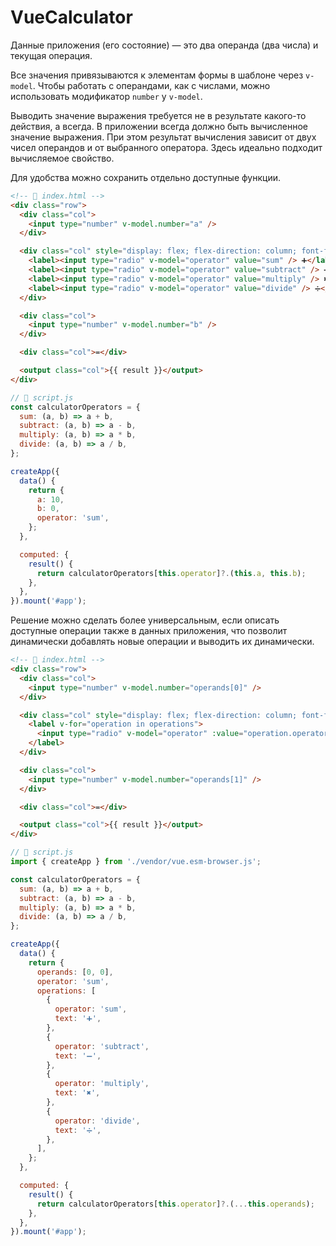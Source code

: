 # VueCalculator

Данные приложения (его состояние) — это два операнда (два числа) и текущая операция.

Все значения привязываются к элементам формы в шаблоне через `v-model`. Чтобы работать с операндами, как с числами,
можно использовать модификатор `number` у `v-model`.

Выводить значение выражения требуется не в результате какого-то действия, а всегда. В приложении всегда должно быть
вычисленное значение выражения. При этом результат вычисления зависит от двух чисел операндов и от выбранного оператора.
Здесь идеально подходит вычисляемое свойство.

Для удобства можно сохранить отдельно доступные функции.

```html
<!-- 📁 index.html -->
<div class="row">
  <div class="col">
    <input type="number" v-model.number="a" />
  </div>

  <div class="col" style="display: flex; flex-direction: column; font-family: emoji">
    <label><input type="radio" v-model="operator" value="sum" /> ➕</label>
    <label><input type="radio" v-model="operator" value="subtract" /> ➖</label>
    <label><input type="radio" v-model="operator" value="multiply" /> ✖</label>
    <label><input type="radio" v-model="operator" value="divide" /> ➗</label>
  </div>

  <div class="col">
    <input type="number" v-model.number="b" />
  </div>

  <div class="col">=</div>

  <output class="col">{{ result }}</output>
</div>
```

```javascript
// 📁 script.js
const calculatorOperators = {
  sum: (a, b) => a + b,
  subtract: (a, b) => a - b,
  multiply: (a, b) => a * b,
  divide: (a, b) => a / b,
};

createApp({
  data() {
    return {
      a: 10,
      b: 0,
      operator: 'sum',
    };
  },

  computed: {
    result() {
      return calculatorOperators[this.operator]?.(this.a, this.b);
    },
  },
}).mount('#app');
```

Решение можно сделать более универсальным, если описать доступные операции также в данных приложения, что позволит
динамически добавлять новые операции и выводить их динамически.

```html
<!-- 📁 index.html -->
<div class="row">
  <div class="col">
    <input type="number" v-model.number="operands[0]" />
  </div>

  <div class="col" style="display: flex; flex-direction: column; font-family: emoji">
    <label v-for="operation in operations">
      <input type="radio" v-model="operator" :value="operation.operator" /> {{ operation.text }}
    </label>
  </div>

  <div class="col">
    <input type="number" v-model.number="operands[1]" />
  </div>

  <div class="col">=</div>

  <output class="col">{{ result }}</output>
</div>
```

```javascript
// 📁 script.js
import { createApp } from './vendor/vue.esm-browser.js';

const calculatorOperators = {
  sum: (a, b) => a + b,
  subtract: (a, b) => a - b,
  multiply: (a, b) => a * b,
  divide: (a, b) => a / b,
};

createApp({
  data() {
    return {
      operands: [0, 0],
      operator: 'sum',
      operations: [
        {
          operator: 'sum',
          text: '➕',
        },
        {
          operator: 'subtract',
          text: '➖',
        },
        {
          operator: 'multiply',
          text: '✖',
        },
        {
          operator: 'divide',
          text: '➗',
        },
      ],
    };
  },

  computed: {
    result() {
      return calculatorOperators[this.operator]?.(...this.operands);
    },
  },
}).mount('#app');
```
